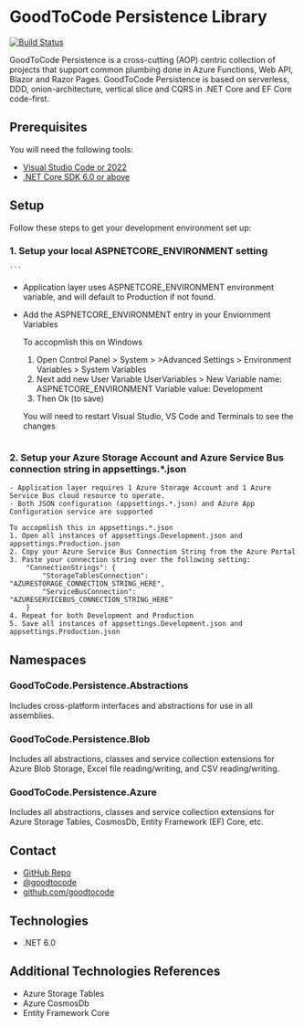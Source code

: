 # GoodToCode Persistence Library
[![Build Status](https://dev.azure.com/GoodToCode/GoodToCode.com/_apis/build/status/g2c-rg-shared?branchName=main)](https://dev.azure.com/GoodToCode/GoodToCode.com/_build/latest?definitionId=62&branchName=main)

GoodToCode Persistence is a cross-cutting (AOP) centric collection of projects that support common plumbing done in Azure Functions, Web API, Blazor and Razor Pages. GoodToCode Persistence is based on serverless, DDD, onion-architecture, vertical slice and CQRS in .NET Core and EF Core code-first.

## Prerequisites
You will need the following tools:
* [Visual Studio Code or 2022](https://www.visualstudio.com/downloads/)
* [.NET Core SDK 6.0 or above](https://www.microsoft.com/net/download/dotnet-core/6.0)

## Setup
Follow these steps to get your development environment set up:

### 1. Setup your local ASPNETCORE_ENVIRONMENT setting
    ```
- Application layer uses ASPNETCORE_ENVIRONMENT environment variable, and will default to Production if not found.
- Add the ASPNETCORE_ENVIRONMENT entry in your Enviornment Variables

	To accopmlish this on Windows
	1. Open Control Panel > System > >Advanced Settings > Environment Variables > System Variables
	2. Next add new User Variable
		UserVariables > New
			Variable name:  ASPNETCORE_ENVIRONMENT
			Variable value: Development
	3. Then Ok (to save)
	 
	You will need to restart Visual Studio, VS Code and Terminals to see the changes
	```

### 2. Setup your Azure Storage Account and Azure Service Bus connection string in appsettings.*.json
```
- Application layer requires 1 Azure Storage Account and 1 Azure Service Bus cloud resource to operate.
- Both JSON configuration (appsettings.*.json) and Azure App Configuration service are supported
	
To accopmlish this in appsettings.*.json
1. Open all instances of appsettings.Development.json and appsettings.Production.json
2. Copy your Azure Service Bus Connection String from the Azure Portal
3. Paste your connection string over the following setting:
	"ConnectionStrings": {
		"StorageTablesConnection": "AZURESTORAGE_CONNECTION_STRING_HERE",
		"ServiceBusConnection": "AZURESERVICEBUS_CONNECTION_STRING_HERE"
	}
4. Repeat for both Development and Production
5. Save all instances of appsettings.Development.json and appsettings.Production.json
```

## Namespaces
### GoodToCode.Persistence.Abstractions
Includes cross-platform interfaces and abstractions for use in all assemblies.

### GoodToCode.Persistence.Blob
Includes all abstractions, classes and service collection extensions for Azure Blob Storage, Excel file reading/writing, and CSV reading/writing.

### GoodToCode.Persistence.Azure
Includes all abstractions, classes and service collection extensions for Azure Storage Tables, CosmosDb, Entity Framework (EF) Core, etc.


## Contact
* [GitHub Repo](https://www.github.com/goodtocode/persistence)
* [@goodtocode](https://www.twitter.com/goodtocode)
* [github.com/goodtocode](https://www.github.com/goodtocode)

## Technologies
* .NET 6.0

## Additional Technologies References
* Azure Storage Tables
* Azure CosmosDb
* Entity Framework Core